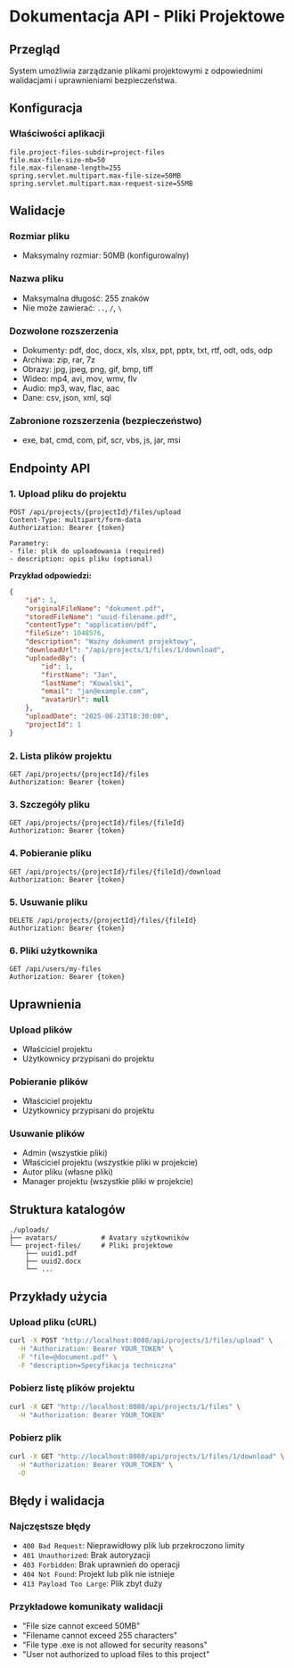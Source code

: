 # Dokumentacja API - Pliki Projektowe

## Przegląd
System umożliwia zarządzanie plikami projektowymi z odpowiednimi walidacjami i uprawnieniami bezpieczeństwa.

## Konfiguracja

### Właściwości aplikacji
```properties
file.project-files-subdir=project-files
file.max-file-size-mb=50
file.max-filename-length=255
spring.servlet.multipart.max-file-size=50MB
spring.servlet.multipart.max-request-size=55MB
```

## Walidacje

### Rozmiar pliku
- Maksymalny rozmiar: 50MB (konfigurowalny)

### Nazwa pliku
- Maksymalna długość: 255 znaków
- Nie może zawierać: `..`, `/`, `\`

### Dozwolone rozszerzenia
- Dokumenty: pdf, doc, docx, xls, xlsx, ppt, pptx, txt, rtf, odt, ods, odp
- Archiwa: zip, rar, 7z
- Obrazy: jpg, jpeg, png, gif, bmp, tiff
- Wideo: mp4, avi, mov, wmv, flv
- Audio: mp3, wav, flac, aac
- Dane: csv, json, xml, sql

### Zabronione rozszerzenia (bezpieczeństwo)
- exe, bat, cmd, com, pif, scr, vbs, js, jar, msi

## Endpointy API

### 1. Upload pliku do projektu
```http
POST /api/projects/{projectId}/files/upload
Content-Type: multipart/form-data
Authorization: Bearer {token}

Parametry:
- file: plik do uploadowania (required)
- description: opis pliku (optional)
```

**Przykład odpowiedzi:**
```json
{
    "id": 1,
    "originalFileName": "dokument.pdf",
    "storedFileName": "uuid-filename.pdf",
    "contentType": "application/pdf",
    "fileSize": 1048576,
    "description": "Ważny dokument projektowy",
    "downloadUrl": "/api/projects/1/files/1/download",
    "uploadedBy": {
        "id": 1,
        "firstName": "Jan",
        "lastName": "Kowalski",
        "email": "jan@example.com",
        "avatarUrl": null
    },
    "uploadDate": "2025-06-23T10:30:00",
    "projectId": 1
}
```

### 2. Lista plików projektu
```http
GET /api/projects/{projectId}/files
Authorization: Bearer {token}
```

### 3. Szczegóły pliku
```http
GET /api/projects/{projectId}/files/{fileId}
Authorization: Bearer {token}
```

### 4. Pobieranie pliku
```http
GET /api/projects/{projectId}/files/{fileId}/download
Authorization: Bearer {token}
```

### 5. Usuwanie pliku
```http
DELETE /api/projects/{projectId}/files/{fileId}
Authorization: Bearer {token}
```

### 6. Pliki użytkownika
```http
GET /api/users/my-files
Authorization: Bearer {token}
```

## Uprawnienia

### Upload plików
- Właściciel projektu
- Użytkownicy przypisani do projektu

### Pobieranie plików
- Właściciel projektu
- Użytkownicy przypisani do projektu

### Usuwanie plików
- Admin (wszystkie pliki)
- Właściciel projektu (wszystkie pliki w projekcie)
- Autor pliku (własne pliki)
- Manager projektu (wszystkie pliki w projekcie)

## Struktura katalogów
```
./uploads/
├── avatars/           # Avatary użytkowników
└── project-files/     # Pliki projektowe
    ├── uuid1.pdf
    ├── uuid2.docx
    └── ...
```

## Przykłady użycia

### Upload pliku (cURL)
```bash
curl -X POST "http://localhost:8080/api/projects/1/files/upload" \
  -H "Authorization: Bearer YOUR_TOKEN" \
  -F "file=@document.pdf" \
  -F "description=Specyfikacja techniczna"
```

### Pobierz listę plików projektu
```bash
curl -X GET "http://localhost:8080/api/projects/1/files" \
  -H "Authorization: Bearer YOUR_TOKEN"
```

### Pobierz plik
```bash
curl -X GET "http://localhost:8080/api/projects/1/files/1/download" \
  -H "Authorization: Bearer YOUR_TOKEN" \
  -O
```

## Błędy i walidacja

### Najczęstsze błędy
- `400 Bad Request`: Nieprawidłowy plik lub przekroczono limity
- `401 Unauthorized`: Brak autoryzacji
- `403 Forbidden`: Brak uprawnień do operacji
- `404 Not Found`: Projekt lub plik nie istnieje
- `413 Payload Too Large`: Plik zbyt duży

### Przykładowe komunikaty walidacji
- "File size cannot exceed 50MB"
- "Filename cannot exceed 255 characters"
- "File type .exe is not allowed for security reasons"
- "User not authorized to upload files to this project"

